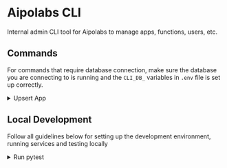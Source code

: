 # Aipolabs CLI
Internal admin CLI tool for Aipolabs to manage apps, functions, users, etc.

## Commands
For commands that require database connection, make sure the database you are connecting to is running and the `CLI_DB_` variables in `.env` file is set up correctly.

<details>
  <summary>Upsert App</summary>
 
  ```bash
  # Generate app file from app config and OpenAPI spec
  aipocli generate-app-file --app-config-file <path/to/app/config> --openapi-file <path/to/openapi/spec>
  ```
</details>


## Local Development
Follow all guidelines below for setting up the development environment, running services and testing locally



<details>
  <summary>Run pytest</summary>
  - Run tests
    - `pytest -vv -s`
</details>
